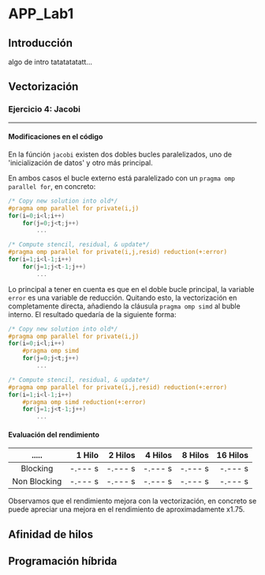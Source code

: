 # APP_Lab1

## Introducción

algo de intro tatatatatatt...

## Vectorización

### Ejercicio 4: Jacobi
-----

#### Modificaciones en el código

En la fúnción `jacobi` existen dos dobles bucles paralelizados, uno de 'inicialización de datos' y otro más principal.

En ambos casos el bucle externo está paralelizado con un `pragma omp parallel for`, en concreto:

```c++
/* Copy new solution into old*/
#pragma omp parallel for private(i,j)
for(i=0;i<l;i++)
    for(j=0;j<t;j++)
        ...

/* Compute stencil, residual, & update*/
#pragma omp parallel for private(i,j,resid) reduction(+:error)
for(i=1;i<l-1;i++)
    for(j=1;j<t-1;j++)
        ...
```

Lo principal a tener en cuenta es que en el doble bucle principal, la variable `error` es una variable de reducción. Quitando esto, la vectorización en completamente directa, añadiendo la cláusula `pragma omp simd` al buble interno. El resultado quedaría de la siguiente forma:

```c++
/* Copy new solution into old*/
#pragma omp parallel for private(i,j)
for(i=0;i<l;i++)
    #pragma omp simd
    for(j=0;j<t;j++)
        ...

/* Compute stencil, residual, & update*/
#pragma omp parallel for private(i,j,resid) reduction(+:error)
for(i=1;i<l-1;i++)
    #pragma omp simd reduction(+:error)
    for(j=1;j<t-1;j++)
        ...
```

#### Evaluación del rendimiento


| .....        | 1 Hilo    | 2 Hilos     | 4 Hilos     | 8 Hilos     | 16 Hilos     |
| :-----------:|----------:| -----------:| -----------:| -----------:| ------------:|
| Blocking     | -.--- s   | -.--- s     | -.--- s     | -.--- s     | -.--- s      |
| Non Blocking | -.--- s   | -.--- s     | -.--- s     | -.--- s     | -.--- s      |

Observamos que el rendimiento mejora con la vectorización, en concreto se puede apreciar una mejora en el rendimiento de aproximadamente x1.75.

## Afinidad de hilos

## Programación híbrida
